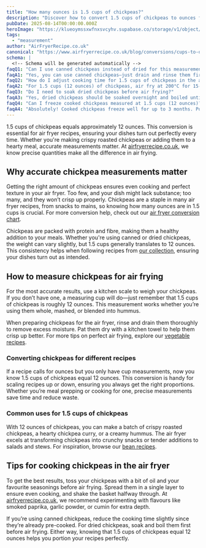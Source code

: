 ```yaml
---
title: "How many ounces is 1.5 cups of chickpeas?"
description: "Discover how to convert 1.5 cups of chickpeas to ounces for perfect air fryer recipes every time. Get accurate measurements now!"
pubDate: 2025-08-14T00:00:00.000Z
heroImage: "https://klueoymssxwfnxsvcyhv.supabase.co/storage/v1/object/public/Shmucket/how-many-ounces-is-1-5-cups-of-chickpeas.webp"
tags:
  - "measurement"
author: "AirFryerRecipe.co.uk"
canonical: "https://www.airfryerrecipe.co.uk/blog/conversions/cups-to-ounces/how-many-ounces-is-1-5-cups-of-chickpeas"
schema: |
  <!-- Schema will be generated automatically -->
faqQ1: "Can I use canned chickpeas instead of dried for this measurement?"
faqA1: "Yes, you can use canned chickpeas—just drain and rinse them first. The weight of 1.5 cups (12 ounces) applies to both canned and cooked dried chickpeas. However, canned chickpeas may have slightly more moisture, so pat them dry before air frying for the crispiest results."
faqQ2: "How do I adjust cooking time for 1.5 cups of chickpeas in the air fryer?"
faqA2: "For 1.5 cups (12 ounces) of chickpeas, air fry at 200°C for 15-20 minutes, shaking the basket halfway. Cooking time may vary slightly depending on your air fryer model and whether the chickpeas are canned or dried. Always check for crispiness before serving."
faqQ3: "Do I need to soak dried chickpeas before air frying?"
faqA3: "Yes, dried chickpeas should be soaked overnight and boiled until tender before air frying. This ensures they cook evenly and become crispy. Skip this step if using canned chickpeas—just drain, rinse, and dry them well."
faqQ4: "Can I freeze cooked chickpeas measured at 1.5 cups (12 ounces)?"
faqA4: "Absolutely! Cooked chickpeas freeze well for up to 3 months. Portion them into 1.5-cup (12-ounce) servings for easy use later. Thaw in the fridge overnight before reheating in the air fryer for a quick meal."
---
```

<p>1.5 cups of chickpeas equals approximately 12 ounces. This conversion is essential for air fryer recipes, ensuring your dishes turn out perfectly every time. Whether you're making crispy roasted chickpeas or adding them to a hearty meal, accurate measurements matter. At <a href=https://www.airfryerrecipe.co.uk>airfryerrecipe.co.uk</a>, we know precise quantities make all the difference in air frying.</p>

<h2>Why accurate chickpea measurements matter</h2>
<p>Getting the right amount of chickpeas ensures even cooking and perfect texture in your air fryer. Too few, and your dish might lack substance; too many, and they won’t crisp up properly. Chickpeas are a staple in many air fryer recipes, from snacks to mains, so knowing how many ounces are in 1.5 cups is crucial. For more conversion help, check out our <a href=https://www.airfryerrecipe.co.uk/air-fryer-conversion-chart>air fryer conversion chart</a>.</p>
<p>Chickpeas are packed with protein and fibre, making them a healthy addition to your meals. Whether you're using canned or dried chickpeas, the weight can vary slightly, but 1.5 cups generally translates to 12 ounces. This consistency helps when following recipes from <a href=https://www.airfryerrecipe.co.uk/recipes>our collection</a>, ensuring your dishes turn out as intended.</p>

<h2>How to measure chickpeas for air frying</h2>
<p>For the most accurate results, use a kitchen scale to weigh your chickpeas. If you don’t have one, a measuring cup will do—just remember that 1.5 cups of chickpeas is roughly 12 ounces. This measurement works whether you’re using them whole, mashed, or blended into hummus.</p>
<p>When preparing chickpeas for the air fryer, rinse and drain them thoroughly to remove excess moisture. Pat them dry with a kitchen towel to help them crisp up better. For more tips on perfect air frying, explore our <a href=https://www.airfryerrecipe.co.uk/recipe-category/vegetables>vegetable recipes</a>.</p>

<h3>Converting chickpeas for different recipes</h3>
<p>If a recipe calls for ounces but you only have cup measurements, now you know 1.5 cups of chickpeas equal 12 ounces. This conversion is handy for scaling recipes up or down, ensuring you always get the right proportions. Whether you’re meal prepping or cooking for one, precise measurements save time and reduce waste.</p>

<h3>Common uses for 1.5 cups of chickpeas</h3>
<p>With 12 ounces of chickpeas, you can make a batch of crispy roasted chickpeas, a hearty chickpea curry, or a creamy hummus. The air fryer excels at transforming chickpeas into crunchy snacks or tender additions to salads and stews. For inspiration, browse our <a href=https://www.airfryerrecipe.co.uk/recipe-category/beans>bean recipes</a>.</p>

<h2>Tips for cooking chickpeas in the air fryer</h2>
<p>To get the best results, toss your chickpeas with a bit of oil and your favourite seasonings before air frying. Spread them in a single layer to ensure even cooking, and shake the basket halfway through. At <a href=https://www.airfryerrecipe.co.uk>airfryerrecipe.co.uk</a>, we recommend experimenting with flavours like smoked paprika, garlic powder, or cumin for extra depth.</p>
<p>If you’re using canned chickpeas, reduce the cooking time slightly since they’re already pre-cooked. For dried chickpeas, soak and boil them first before air frying. Either way, knowing that 1.5 cups of chickpeas equal 12 ounces helps you portion your recipes perfectly.</p>
